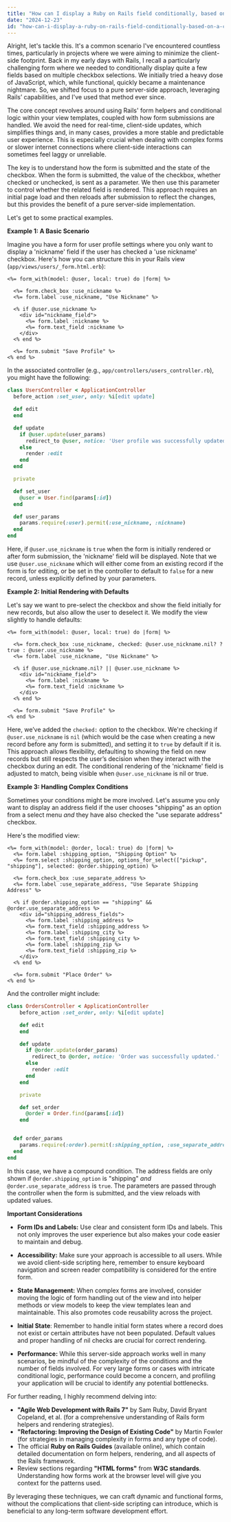 ```yaml
---
title: "How can I display a Ruby on Rails field conditionally, based on a checkbox selection, without using JavaScript?"
date: "2024-12-23"
id: "how-can-i-display-a-ruby-on-rails-field-conditionally-based-on-a-checkbox-selection-without-using-javascript"
---
```


Alright, let's tackle this. It's a common scenario I've encountered countless times, particularly in projects where we were aiming to minimize the client-side footprint. Back in my early days with Rails, I recall a particularly challenging form where we needed to conditionally display quite a few fields based on multiple checkbox selections. We initially tried a heavy dose of JavaScript, which, while functional, quickly became a maintenance nightmare. So, we shifted focus to a pure server-side approach, leveraging Rails’ capabilities, and I've used that method ever since.

The core concept revolves around using Rails' form helpers and conditional logic within your view templates, coupled with how form submissions are handled. We avoid the need for real-time, client-side updates, which simplifies things and, in many cases, provides a more stable and predictable user experience. This is especially crucial when dealing with complex forms or slower internet connections where client-side interactions can sometimes feel laggy or unreliable.

The key is to understand how the form is submitted and the state of the checkbox. When the form is submitted, the value of the checkbox, whether checked or unchecked, is sent as a parameter. We then use this parameter to control whether the related field is rendered. This approach requires an initial page load and then reloads after submission to reflect the changes, but this provides the benefit of a pure server-side implementation.

Let's get to some practical examples.

**Example 1: A Basic Scenario**

Imagine you have a form for user profile settings where you only want to display a 'nickname' field if the user has checked a 'use nickname' checkbox. Here's how you can structure this in your Rails view (`app/views/users/_form.html.erb`):

```erb
<%= form_with(model: @user, local: true) do |form| %>

  <%= form.check_box :use_nickname %>
  <%= form.label :use_nickname, "Use Nickname" %>

  <% if @user.use_nickname %>
    <div id="nickname_field">
      <%= form.label :nickname %>
      <%= form.text_field :nickname %>
    </div>
  <% end %>

  <%= form.submit "Save Profile" %>
<% end %>
```

In the associated controller (e.g., `app/controllers/users_controller.rb`), you might have the following:

```ruby
class UsersController < ApplicationController
  before_action :set_user, only: %i[edit update]

  def edit
  end

  def update
    if @user.update(user_params)
      redirect_to @user, notice: 'User profile was successfully updated.'
    else
      render :edit
    end
  end

  private

  def set_user
    @user = User.find(params[:id])
  end

  def user_params
    params.require(:user).permit(:use_nickname, :nickname)
  end
end
```

Here, if `@user.use_nickname` is `true` when the form is initially rendered or after form submission, the 'nickname' field will be displayed. Note that we use `@user.use_nickname` which will either come from an existing record if the form is for editing, or be set in the controller to default to `false` for a new record, unless explicitly defined by your parameters.

**Example 2: Initial Rendering with Defaults**

Let's say we want to pre-select the checkbox and show the field initially for new records, but also allow the user to deselect it. We modify the view slightly to handle defaults:

```erb
<%= form_with(model: @user, local: true) do |form| %>

  <%= form.check_box :use_nickname, checked: @user.use_nickname.nil? ? true : @user.use_nickname %>
  <%= form.label :use_nickname, "Use Nickname" %>

  <% if @user.use_nickname.nil? || @user.use_nickname %>
    <div id="nickname_field">
      <%= form.label :nickname %>
      <%= form.text_field :nickname %>
    </div>
  <% end %>

  <%= form.submit "Save Profile" %>
<% end %>
```

Here, we’ve added the `checked:` option to the checkbox. We're checking if `@user.use_nickname` is `nil` (which would be the case when creating a new record before any form is submitted), and setting it to `true` by default if it is. This approach allows flexibility, defaulting to showing the field on new records but still respects the user’s decision when they interact with the checkbox during an edit. The conditional rendering of the 'nickname' field is adjusted to match, being visible when `@user.use_nickname` is nil or true.

**Example 3: Handling Complex Conditions**

Sometimes your conditions might be more involved. Let's assume you only want to display an address field if the user chooses "shipping" as an option from a select menu *and* they have also checked the "use separate address" checkbox.

Here's the modified view:

```erb
<%= form_with(model: @order, local: true) do |form| %>
  <%= form.label :shipping_option, "Shipping Option" %>
  <%= form.select :shipping_option, options_for_select(["pickup", "shipping"], selected: @order.shipping_option) %>

  <%= form.check_box :use_separate_address %>
  <%= form.label :use_separate_address, "Use Separate Shipping Address" %>

  <% if @order.shipping_option == "shipping" && @order.use_separate_address %>
    <div id="shipping_address_fields">
      <%= form.label :shipping_address %>
      <%= form.text_field :shipping_address %>
      <%= form.label :shipping_city %>
      <%= form.text_field :shipping_city %>
      <%= form.label :shipping_zip %>
      <%= form.text_field :shipping_zip %>
    </div>
  <% end %>

  <%= form.submit "Place Order" %>
<% end %>
```

And the controller might include:

```ruby
class OrdersController < ApplicationController
    before_action :set_order, only: %i[edit update]

    def edit
    end

    def update
      if @order.update(order_params)
        redirect_to @order, notice: 'Order was successfully updated.'
      else
        render :edit
      end
    end

    private

    def set_order
      @order = Order.find(params[:id])
    end


  def order_params
    params.require(:order).permit(:shipping_option, :use_separate_address, :shipping_address, :shipping_city, :shipping_zip)
  end
end
```

In this case, we have a compound condition. The address fields are only shown if `@order.shipping_option` is "shipping" *and* `@order.use_separate_address` is `true`. The parameters are passed through the controller when the form is submitted, and the view reloads with updated values.

**Important Considerations**

*   **Form IDs and Labels:** Use clear and consistent form IDs and labels. This not only improves the user experience but also makes your code easier to maintain and debug.

*   **Accessibility:** Make sure your approach is accessible to all users. While we avoid client-side scripting here, remember to ensure keyboard navigation and screen reader compatibility is considered for the entire form.

*   **State Management:** When complex forms are involved, consider moving the logic of form handling out of the view and into helper methods or view models to keep the view templates lean and maintainable. This also promotes code reusability across the project.

*   **Initial State**: Remember to handle initial form states where a record does not exist or certain attributes have not been populated. Default values and proper handling of nil checks are crucial for correct rendering.

* **Performance:** While this server-side approach works well in many scenarios, be mindful of the complexity of the conditions and the number of fields involved. For very large forms or cases with intricate conditional logic, performance could become a concern, and profiling your application will be crucial to identify any potential bottlenecks.

For further reading, I highly recommend delving into:

*   **"Agile Web Development with Rails 7"** by Sam Ruby, David Bryant Copeland, et al. (for a comprehensive understanding of Rails form helpers and rendering strategies).
*   **"Refactoring: Improving the Design of Existing Code"** by Martin Fowler (for strategies in managing complexity in forms and any type of code).
*   The official **Ruby on Rails Guides** (available online), which contain detailed documentation on form helpers, rendering, and all aspects of the Rails framework.
*   Review sections regarding **"HTML forms"** from **W3C standards**. Understanding how forms work at the browser level will give you context for the patterns used.

By leveraging these techniques, we can craft dynamic and functional forms, without the complications that client-side scripting can introduce, which is beneficial to any long-term software development effort.
